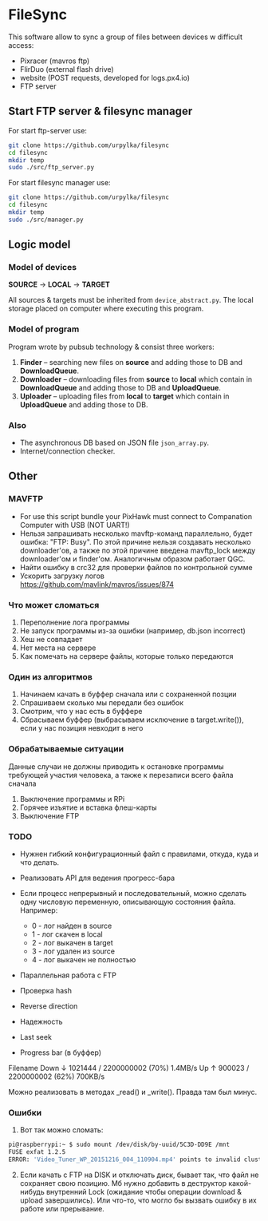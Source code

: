 # FileSync

This software allow to sync a group of files between devices w difficult access:

* Pixracer (mavros ftp)
* FlirDuo (external flash drive)
* website (POST requests, developed for logs.px4.io)
* FTP server

## Start FTP server & filesync manager

For start ftp-server use:

```bash
git clone https://github.com/urpylka/filesync
cd filesync
mkdir temp
sudo ./src/ftp_server.py
```

For start filesync manager use:

```bash
git clone https://github.com/urpylka/filesync
cd filesync
mkdir temp
sudo ./src/manager.py
```

## Logic model

### Model of devices

**SOURCE** -> **LOCAL** -> **TARGET**

All sources & targets must be inherited from `device_abstract.py`.
The local storage placed on computer where executing this program.

### Model of program

Program wrote by pubsub technology & consist three workers:

1. **Finder** – searching new files on **source** and adding those to DB and **DownloadQueue**.
2. **Downloader** – downloading files from **source** to **local** which contain in **DownloadQueue** and adding those to DB and **UploadQueue**.
3. **Uploader** – uploading files from **local** to **target** which contain in **UploadQueue** and adding those to DB.

### Also

* The asynchronous DB based on JSON file `json_array.py`.
* Internet/connection checker.

## Other

### MAVFTP

* For use this script bundle your PixHawk must connect to Companation Computer with USB (NOT UART!)
* Нельзя запрашивать несколько mavftp-команд параллельно, будет ошибка: "FTP: Busy". По этой причине нельзя создавать несколько downloader'ов, а также по этой причине введена mavftp_lock между downloader'ом и finder'ом. Аналогичным образом работает QGC.
* Найти ошибку в crc32 для проверки файлов по контрольной сумме
* Ускорить загрузку логов https://github.com/mavlink/mavros/issues/874

### Что может сломаться

1. Переполнение лога программы
2. Не запуск программы из-за ошибки (например, db.json incorrect)
3. Хеш не совпадает
4. Нет места на сервере
5. Как помечать на сервере файлы, которые только передаются

### Один из алгоритмов

1. Начинаем качать в буффер сначала или с сохраненной позции
2. Спрашиваем сколько мы передали без ошибок
3. Смотрим, что у нас есть в буффере
4. Сбрасываем буффер (выбрасываем исключение в target.write()), если у нас позиция невходит в него

### Обрабатываемые ситуации

Данные случаи не должны приводить к остановке программы требующей участия человека, а также к перезаписи всего файла сначала

1. Выключение программы и RPi
2. Горячее изъятие и вставка флеш-карты
3. Выключение FTP

### TODO

* Нужнен гибкий конфигурационный файл с правилами, откуда, куда и что делать.
* Реализовать API для ведения прогресс-бара
* Если процесс непрерывный и последовательный, можно сделать одну числовую переменную, описывающую состояния файла. Например:
  * 0 - лог найден в source
  * 1 - лог скачен в local
  * 2 - лог выкачен в target
  * 3 - лог удален из source
  * 4 - лог выкачен не полностью

* Параллельная работа с FTP
* Проверка hash
* Reverse direction
* Надежность
* Last seek
* Progress bar (в буффер)

Filename
Down ↓ 1021444 / 2200000002 (70%) 1.4MB/s
Up   ↑  900023 / 2200000002 (62%) 700KB/s

Можно реализовать в методах _read() и _write(). Правда там был минус.

### Ошибки

1. Вот так можно сломать:

```bash
pi@raspberrypi:~ $ sudo mount /dev/disk/by-uuid/5C3D-DD9E /mnt
FUSE exfat 1.2.5
ERROR: 'Video_Tuner_WP_20151216_004_110904.mp4' points to invalid cluster 0.
```

2. Если качать с FTP на DISK и отключать диск, бывает так, что файл не сохраняет свою позицию. Мб нужно добавить в деструктор какой-нибудь внутренний Lock (ожидание чтобы операции download & upload завершились). Или что-то, что могло бы вызвать ошибку в их работе или прерывание.
